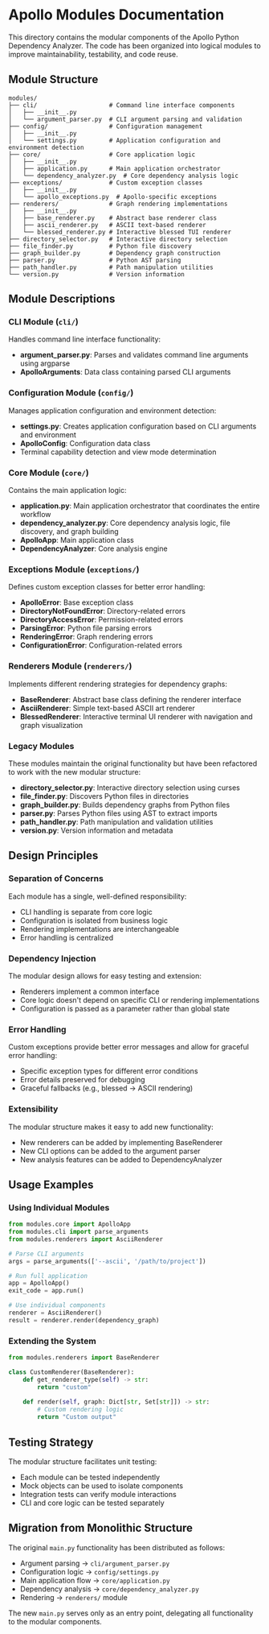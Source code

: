 # Apollo Modules Documentation

This directory contains the modular components of the Apollo Python Dependency Analyzer. The code has been organized into logical modules to improve maintainability, testability, and code reuse.

## Module Structure

```
modules/
├── cli/                    # Command line interface components
│   ├── __init__.py
│   └── argument_parser.py  # CLI argument parsing and validation
├── config/                 # Configuration management
│   ├── __init__.py
│   └── settings.py         # Application configuration and environment detection
├── core/                   # Core application logic
│   ├── __init__.py
│   ├── application.py      # Main application orchestrator
│   └── dependency_analyzer.py  # Core dependency analysis logic
├── exceptions/             # Custom exception classes
│   ├── __init__.py
│   └── apollo_exceptions.py  # Apollo-specific exceptions
├── renderers/              # Graph rendering implementations
│   ├── __init__.py
│   ├── base_renderer.py    # Abstract base renderer class
│   ├── ascii_renderer.py   # ASCII text-based renderer
│   └── blessed_renderer.py # Interactive blessed TUI renderer
├── directory_selector.py   # Interactive directory selection
├── file_finder.py          # Python file discovery
├── graph_builder.py        # Dependency graph construction
├── parser.py               # Python AST parsing
├── path_handler.py         # Path manipulation utilities
└── version.py              # Version information
```

## Module Descriptions

### CLI Module (`cli/`)
Handles command line interface functionality:
- **argument_parser.py**: Parses and validates command line arguments using argparse
- **ApolloArguments**: Data class containing parsed CLI arguments

### Configuration Module (`config/`)
Manages application configuration and environment detection:
- **settings.py**: Creates application configuration based on CLI arguments and environment
- **ApolloConfig**: Configuration data class
- Terminal capability detection and view mode determination

### Core Module (`core/`)
Contains the main application logic:
- **application.py**: Main application orchestrator that coordinates the entire workflow
- **dependency_analyzer.py**: Core dependency analysis logic, file discovery, and graph building
- **ApolloApp**: Main application class
- **DependencyAnalyzer**: Core analysis engine

### Exceptions Module (`exceptions/`)
Defines custom exception classes for better error handling:
- **ApolloError**: Base exception class
- **DirectoryNotFoundError**: Directory-related errors
- **DirectoryAccessError**: Permission-related errors
- **ParsingError**: Python file parsing errors
- **RenderingError**: Graph rendering errors
- **ConfigurationError**: Configuration-related errors

### Renderers Module (`renderers/`)
Implements different rendering strategies for dependency graphs:
- **BaseRenderer**: Abstract base class defining the renderer interface
- **AsciiRenderer**: Simple text-based ASCII art renderer
- **BlessedRenderer**: Interactive terminal UI renderer with navigation and graph visualization

### Legacy Modules
These modules maintain the original functionality but have been refactored to work with the new modular structure:
- **directory_selector.py**: Interactive directory selection using curses
- **file_finder.py**: Discovers Python files in directories
- **graph_builder.py**: Builds dependency graphs from Python files
- **parser.py**: Parses Python files using AST to extract imports
- **path_handler.py**: Path manipulation and validation utilities
- **version.py**: Version information and metadata

## Design Principles

### Separation of Concerns
Each module has a single, well-defined responsibility:
- CLI handling is separate from core logic
- Configuration is isolated from business logic
- Rendering implementations are interchangeable
- Error handling is centralized

### Dependency Injection
The modular design allows for easy testing and extension:
- Renderers implement a common interface
- Core logic doesn't depend on specific CLI or rendering implementations
- Configuration is passed as a parameter rather than global state

### Error Handling
Custom exceptions provide better error messages and allow for graceful error handling:
- Specific exception types for different error conditions
- Error details preserved for debugging
- Graceful fallbacks (e.g., blessed → ASCII rendering)

### Extensibility
The modular structure makes it easy to add new functionality:
- New renderers can be added by implementing BaseRenderer
- New CLI options can be added to the argument parser
- New analysis features can be added to DependencyAnalyzer

## Usage Examples

### Using Individual Modules

```python
from modules.core import ApolloApp
from modules.cli import parse_arguments
from modules.renderers import AsciiRenderer

# Parse CLI arguments
args = parse_arguments(['--ascii', '/path/to/project'])

# Run full application
app = ApolloApp()
exit_code = app.run()

# Use individual components
renderer = AsciiRenderer()
result = renderer.render(dependency_graph)
```

### Extending the System

```python
from modules.renderers import BaseRenderer

class CustomRenderer(BaseRenderer):
    def get_renderer_type(self) -> str:
        return "custom"
    
    def render(self, graph: Dict[str, Set[str]]) -> str:
        # Custom rendering logic
        return "Custom output"
```

## Testing Strategy

The modular structure facilitates unit testing:
- Each module can be tested independently
- Mock objects can be used to isolate components
- Integration tests can verify module interactions
- CLI and core logic can be tested separately

## Migration from Monolithic Structure

The original `main.py` functionality has been distributed as follows:
- Argument parsing → `cli/argument_parser.py`
- Configuration logic → `config/settings.py`
- Main application flow → `core/application.py`
- Dependency analysis → `core/dependency_analyzer.py`
- Rendering → `renderers/` module

The new `main.py` serves only as an entry point, delegating all functionality to the modular components.
